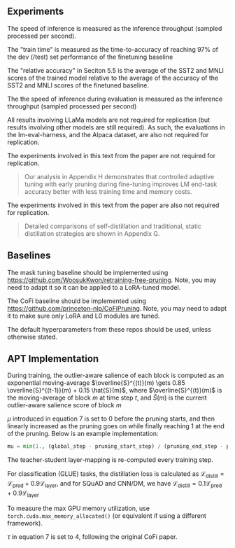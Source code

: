 ## Experiments
The speed of inference is measured as the inference throughput (sampled processed per second).

The "train time" is measured as the time-to-accuracy of reaching 97% of the dev (/test) set performance of the finetuning baseline

The "relative accuracy" in Seciton 5.5 is the average of the SST2 and MNLI scores of the trained model relative to the average of the accuracy of the SST2 and MNLI scores of the finetuned baseline.

The the speed of inference during evaluation is measured as the inference throughput (sampled processed per second)

All results involving LLaMa models are not required for replication (but results involving other models are still required). As such, the evaluations in the lm-eval-harness, and the Alpaca dataset, are also not required for replication.

The experiments involved in this text from the paper are not required for replication.
> Our analysis in Appendix H demonstrates that controlled adaptive tuning with early pruning during fine-tuning improves LM end-task accuracy better with less training time and memory costs.

The experiments involved in this text from the paper are also not required for replication.
> Detailed comparisons of self-distillation and traditional, static distillation strategies are shown in Appendix G.

## Baselines
The mask tuning baseline should be implemented using https://github.com/WoosukKwon/retraining-free-pruning. Note, you may need to adapt it so it can be applied to a LoRA-tuned model.

The CoFi baseline should be implemented using https://github.com/princeton-nlp/CoFiPruning. Note, you may need to adapt it to make sure only LoRA and L0 modules are tuned.

The default hyperparameters from these repos should be used, unless otherwise stated.

## APT Implementation
During training, the outlier-aware salience of each block is computed as an exponential moving-average $\overline{S}^{(t)}(m) \gets 0.85 \overline{S}^{(t-1)}(m) + 0.15 \hat{S}(m)$, where $\overline{S}^{(t)}(m)$ is the moving-average of block $m$ at time step $t$, and $\hat{S}(m)$ is the current outlier-aware salience score of block $m$

$\mu$ introduced in equation 7 is set to 0 before the pruning starts, and then linearly increased as the pruning goes on while finally reaching 1 at the end of the pruning. Below is an example implementation:
```python
mu = min(1., (global_step - pruning_start_step) / (pruning_end_step - pruning_start_step))
```

The teacher-student layer-mapping is re-computed every training step.

For classification (GLUE) tasks, the distillation loss is calculated as $\mathcal{L}_{\text{distill}} = \mathcal{L}_{\text{pred}} + 0.9 \mathcal{L}_{\text{layer}}$, and for SQuAD and CNN/DM, we have $\mathcal{L}_{\text{distill}} = 0.1 \mathcal{L}_{\text{pred}} + 0.9 \mathcal{L}_{\text{layer}}$

To measure the max GPU memory utilization, use `torch.cuda.max_memory_allocated()` (or equivalent if using a different framework).

$\tau$ in equation 7 is set to 4, following the original CoFi paper.
